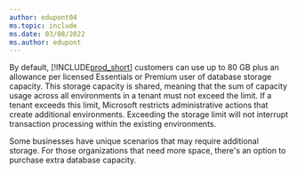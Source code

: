```yaml
---
author: edupont04
ms.topic: include
ms.date: 03/08/2022
ms.author: edupont
---
```

By default, [!INCLUDE[prod_short](prod_short.md)] customers can use up to 80 GB plus an allowance per licensed Essentials or Premium user of database storage capacity. This storage capacity is shared, meaning that the sum of capacity usage across all environments in a tenant must not exceed the limit. If a tenant exceeds this limit, Microsoft restricts administrative actions that create additional environments. Exceeding the storage limit will not interrupt transaction processing within the existing environments.  

Some businesses have unique scenarios that may require additional storage. For those organizations that need more space, there's an option to purchase extra database capacity.
